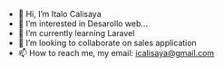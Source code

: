 - 👋 Hi, I’m Italo Calisaya
- 👀 I’m interested in Desarollo web...
- 🌱 I’m currently learning Laravel
- 💞️ I’m looking to collaborate on sales application
- 📫 How to reach me, my email: icalisaya@gmail.com
